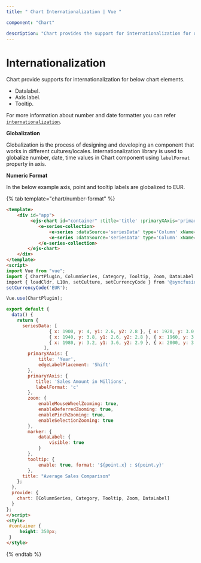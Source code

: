 ```yaml
---
title: " Chart Internationalization | Vue "

component: "Chart"

description: "Chart provides the support for internationalization for dataLabel, axis label and tooltip elements."
---
```


# Internationalization

Chart provide supports for internationalization for below chart elements.

* Datalabel.
* Axis label.
* Tooltip.

For more information about number and date formatter you can refer
[`internationalization`](http://ej2.syncfusion.com/documentation/base/intl.html).

<!-- markdownlint-disable MD036 -->
**Globalization**

Globalization is the process of designing and developing an component that works in different
cultures/locales.  Internationalization  library is used to globalize number, date, time values in
Chart component using  `labelFormat` property in axis.

**Numeric Format**

In the below example axis, point  and tooltip labels are globalized to EUR.

{% tab template="chart/number-format" %}

```html
<template>
    <div id="app">
         <ejs-chart id="container" :title='title' :primaryXAxis='primaryXAxis' :primaryYAxis='primaryYAxis' :zoomSettings='zoom' :tooltip='tooltip'>
            <e-series-collection>
                <e-series :dataSource='seriesData' type='Column' xName='x' yName='y' name='Product X'  :marker='marker'> </e-series>
                <e-series :dataSource='seriesData' type='Column' xName='x' yName='y1' name='Product Y' :marker='marker'> </e-series>
            </e-series-collection>
        </ejs-chart>
    </div>
</template>
<script>
import Vue from "vue";
import { ChartPlugin, ColumnSeries, Category, Tooltip, Zoom, DataLabel } from "@syncfusion/ej2-vue-charts";
import { loadCldr, L10n, setCulture, setCurrencyCode } from '@syncfusion/ej2-base';
setCurrencyCode('EUR');

Vue.use(ChartPlugin);

export default {
  data() {
    return {
      seriesData: [
                { x: 1900, y: 4, y1: 2.6, y2: 2.8 }, { x: 1920, y: 3.0, y1: 2.8, y2: 2.5 },
                { x: 1940, y: 3.8, y1: 2.6, y2: 2.8 }, { x: 1960, y: 3.4, y1: 3, y2: 3.2 },
                { x: 1980, y: 3.2, y1: 3.6, y2: 2.9 }, { x: 2000, y: 3.9, y1: 3, y2: 2 }
              ],
        primaryXAxis: {
            title: 'Year',
            edgeLabelPlacement: 'Shift'
        },
        primaryYAxis: {
           title: 'Sales Amount in Millions',
           labelFormat: 'c'
        },
        zoom: {
            enableMouseWheelZooming: true,
            enableDeferredZooming: true,
            enablePinchZooming: true,
            enableSelectionZooming: true
        },
        marker: {
            dataLabel: {
                visible: true
            }
        },
        tooltip: {
            enable: true, format: '${point.x} : ${point.y}'
        },
      title: "Average Sales Comparison"
    };
  },
  provide: {
    chart: [ColumnSeries, Category, Tooltip, Zoom, DataLabel]
  }
};
</script>
<style>
 #container {
     height: 350px;
 }
</style>
```

{% endtab %}